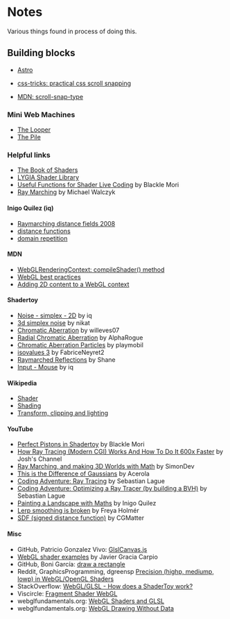 # Notes

Various things found in process of doing this.

## Building blocks

- [Astro](https://astro.build/)

- [css-tricks: practical css scroll snapping](https://css-tricks.com/practical-css-scroll-snapping/)
- [MDN: scroll-snap-type](https://developer.mozilla.org/en-US/docs/Web/CSS/scroll-snap-type)

### Mini Web Machines

- [The Looper](https://www.youtube.com/watch?v=vwgihljM2e4)
- [The Pile](https://www.youtube.com/watch?v=6qpEOBkDr88)

### Helpful links

- [The Book of Shaders](https://thebookofshaders.com/)
- [LYGIA Shader Library](https://lygia.xyz/)
- [Useful Functions for Shader Live Coding](https://suricrasia.online/blog/shader-functions/) by Blackle Mori
- [Ray Marching](https://michaelwalczyk.com/blog-ray-marching.html) by Michael Walczyk

#### Inigo Quilez (iq)

- [Raymarching distance fields 2008](https://iquilezles.org/articles/raymarchingdf/)
- [distance functions](https://iquilezles.org/articles/distfunctions/)
- [domain repetition](https://iquilezles.org/articles/sdfrepetition/)

#### MDN

- [WebGLRenderingContext: compileShader() method](https://developer.mozilla.org/en-US/docs/Web/API/WebGLRenderingContext/compileShader)
- [WebGL best practices](https://developer.mozilla.org/en-US/docs/Web/API/WebGL_API/WebGL_best_practices)
- [Adding 2D content to a WebGL context](https://developer.mozilla.org/en-US/docs/Web/API/WebGL_API/Tutorial/Adding_2D_content_to_a_WebGL_context)

#### Shadertoy

- [Noise - simplex - 2D](https://www.shadertoy.com/view/Msf3WH) by iq
- [3d simplex noise](https://www.shadertoy.com/view/XsX3zB) by nikat
- [Chromatic Aberration](https://www.shadertoy.com/view/Dsyczt) by willeves07
- [Radial Chromatic Aberration](https://www.shadertoy.com/view/lt3yWM) by AlphaRogue
- [Chromatic Aberration Particles](https://www.shadertoy.com/view/ftSXWt) by playmobil
- [isovalues 3](https://www.shadertoy.com/view/ldfczS) by FabriceNeyret2
- [Raymarched Reflections](https://www.shadertoy.com/view/4dt3zn) by Shane
- [Input - Mouse](https://www.shadertoy.com/view/Mss3zH) by iq

#### Wikipedia

- [Shader](https://en.wikipedia.org/wiki/Shader)
- [Shading](https://en.wikipedia.org/wiki/Shading)
- [Transform, clipping and lighting ](https://en.wikipedia.org/wiki/Transform,_clipping,_and_lighting)

#### YouTube

- [Perfect Pistons in Shadertoy](https://www.youtube.com/watch?v=I8fmkLK1OKg) by Blackle Mori
- [How Ray Tracing (Modern CGI) Works And How To Do It 600x Faster](https://www.youtube.com/watch?v=gsZiJeaMO48&) by Josh's Channel
- [Ray Marching, and making 3D Worlds with Math](https://www.youtube.com/watch?v=BNZtUB7yhX4) by SimonDev
- [This is the Difference of Gaussians](https://www.youtube.com/watch?v=5EuYKEvugLU) by Acerola
- [Coding Adventure: Ray Tracing](https://www.youtube.com/watch?v=Qz0KTGYJtUk) by Sebastian Lague
- [Coding Adventure: Optimizing a Ray Tracer (by building a BVH)](https://www.youtube.com/watch?v=C1H4zIiCOaI) by Sebastian Lague
- [Painting a Landscape with Maths](https://www.youtube.com/watch?v=BFld4EBO2RE) by Inigo Quilez
- [Lerp smoothing is broken](https://www.youtube.com/watch?v=LSNQuFEDOyQ) by Freya Holmér
- [SDF (signed distance function)](https://www.youtube.com/watch?v=LyQWZRfWotQ) by CGMatter

#### Misc

- GitHub, Patricio Gonzalez Vivo: [GlslCanvas.js](https://github.com/patriciogonzalezvivo/glslCanvas/blob/master/src/GlslCanvas.js)
- [WebGL shader examples](https://webgl-shaders.com/) by Javier Gracia Carpio
- GitHub, Boni García: [draw a rectangle](https://github.com/bonigarcia/webgl-examples/blob/master/basic_concepts/draw-a-rectangle.html)
- Reddit, GraphicsProgramming, dgreensp [Precision (highp, mediump, lowp) in WebGL/OpenGL Shaders](https://www.reddit.com/r/GraphicsProgramming/comments/104q9ww/precision_highp_mediump_lowp_in_webglopengl/)
- StackOverflow: [WebGL/GLSL - How does a ShaderToy work?](https://stackoverflow.com/questions/19449590/webgl-glsl-how-does-a-shadertoy-work)
- Viscircle: [Fragment Shader WebGL](https://viscircle.de/how-to-play-around-with-fragment-shaders-in-webgl/?lang=en)
- webglfundamentals.org: [WebGL Shaders and GLSL](https://webglfundamentals.org/webgl/lessons/webgl-shaders-and-glsl.html)
- webglfundamentals.org: [WebGL Drawing Without Data](https://webglfundamentals.org/webgl/lessons/webgl-drawing-without-data.html)
